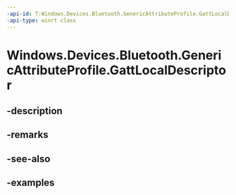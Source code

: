 ```yaml
---
-api-id: T:Windows.Devices.Bluetooth.GenericAttributeProfile.GattLocalDescriptor
-api-type: winrt class
---
```


<!-- Class syntax.
public class GattLocalDescriptor 
-->

# Windows.Devices.Bluetooth.GenericAttributeProfile.GattLocalDescriptor

## -description

## -remarks

## -see-also

## -examples

